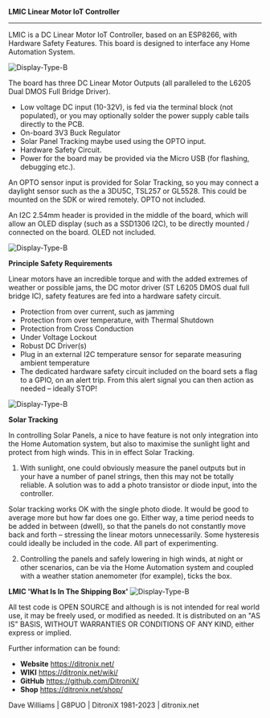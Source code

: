 **LMIC Linear Motor IoT Controller**

------------

LMIC is a DC Linear Motor IoT Controller, based on an ESP8266, with Hardware Safety Features.  This board is designed to interface any Home Automation System.

![Display-Type-B](https://ditronix.net/wp-content/uploads/2022/11/LMIC-ESP8266-SDK-v1-2210-104-OLED-Bring-Up-scaled.jpg?raw=true)


The board has three DC Linear Motor Outputs (all paralleled to the L6205 Dual DMOS Full Bridge Driver).

- Low voltage DC input (10-32V), is fed via the terminal block (not populated), or you may optionally solder the power supply cable tails directly to the PCB.
- On-board 3V3 Buck Regulator
- Solar Panel Tracking maybe used using the OPTO input.
- Hardware Safety Circuit.
- Power for the board may be provided via the Micro USB (for flashing, debugging etc.).  

An OPTO sensor input is provided for Solar Tracking, so you may connect a daylight sensor such as the a 3DU5C, TSL257 or GL5528.  This could be mounted on the SDK or wired remotely. OPTO not included.

An I2C 2.54mm header is provided in the middle of the board, which will allow an OLED display (such as a SSD1306 I2C), to be directly mounted / connected on the board.  OLED not included.

![Display-Type-B](https://ditronix.net/wp-content/uploads/2023/01/LMIC-ESP8266-SDK-v1-2212-105-Enclosure-scaled.jpg?raw=true)

**Principle Safety Requirements**

Linear motors have an incredible torque and with the added extremes of weather or possible jams, the DC motor driver (ST L6205 DMOS dual full bridge IC), safety features are fed into a hardware safety circuit.

- Protection from over current, such as jamming
- Protection from over temperature, with Thermal Shutdown
- Protection from Cross Conduction
- Under Voltage Lockout
- Robust DC Driver(s)
- Plug in an external I2C temperature sensor for separate measuring ambient temperature
- The dedicated hardware safety circuit included on the board sets a flag to a GPIO, on an alert trip. From this alert signal you can then action as needed – ideally STOP!

![Display-Type-B](https://ditronix.net/wp-content/uploads/2023/01/LMIC-ESP8266-SDK-v1-2211-105-OLED-LATCHED.jpg?raw=true)

**Solar Tracking**

In controlling Solar Panels, a nice to have feature is not only integration into the Home Automation system, but also to maximise the sunlight light and protect from high winds. This in in effect Solar Tracking.

1) With sunlight, one could obviously measure the panel outputs but in your have a number of panel strings, then this may not be totally reliable. A solution was to add a photo transistor or diode input, into the controller.

Solar tracking works OK with the single photo diode. It would be good to average more but how far does one go. Either way, a time period needs to be added in between (dwell), so that the panels do not constantly move back and forth – stressing the linear motors unnecessarily. Some hysteresis could ideally be included in the code. All part of experimenting.

2) Controlling the panels and safely lowering in high winds, at night or other scenarios, can be via the Home Automation system and coupled with a weather station anemometer (for example), ticks the box.

**LMIC 'What Is In The Shipping Box'**
![Display-Type-B](https://ditronix.net/wp-content/uploads/2023/01/LMIC-ESP8266-In-The-Box-scaled.jpg?raw=true)


All test code is OPEN SOURCE and although is is not intended for real world use, it may be freely used, or modified as needed.  It is distributed on an "AS IS" BASIS, WITHOUT WARRANTIES OR CONDITIONS OF ANY KIND, either express or implied.

Further information can be found:

- **Website** https://ditronix.net/
- **WIKI**  https://ditronix.net/wiki/
- **GitHub**  https://github.com/DitroniX/
- **Shop**  https://ditronix.net/shop/

Dave Williams | G8PUO | DitroniX 1981-2023 | ditronix.net
